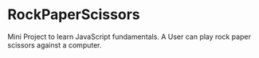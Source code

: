 # RockPaperScissors
Mini Project to learn JavaScript fundamentals. A User can play rock paper scissors against a computer.
